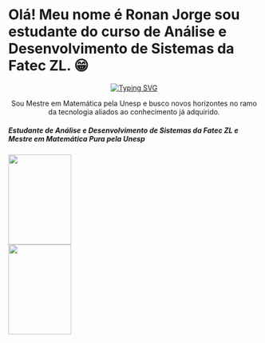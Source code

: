 # Olá! Meu nome é Ronan Jorge sou estudante do curso de Análise e Desenvolvimento de Sistemas da Fatec ZL. 😁

<p align="center">
<a 
  href="https://git.io/typing-svg"><img src="https://readme-typing-svg.herokuapp.com?font=Fira+Code&pause=1000&random=false&width=435&lines=Ronan+Felipe+Jorge" alt="Typing SVG" />
</a>
</p>
<p align="center">
Sou Mestre em Matemática pela Unesp e busco novos horizontes no ramo da tecnologia aliados ao conhecimento já adquirido.
</p>
<div>
  <H5>Estudante de Análise e Desenvolvimento de Sistemas da Fatec ZL e Mestre em Matemática Pura pela Unesp</h5>
  <a href="https://github.com/RonanJorge">
  <img width=50% height="180em" src="https://github-readme-stats.vercel.app/api?username=RonanJorge&show_icons=true&theme=tokyonight" />
  <img width=50% height="180em" src="https://github-readme-stats.vercel.app/api/top-langs/?username=RonanJorge&layout=compact&theme=tokyonight" />
</a>

</div>
